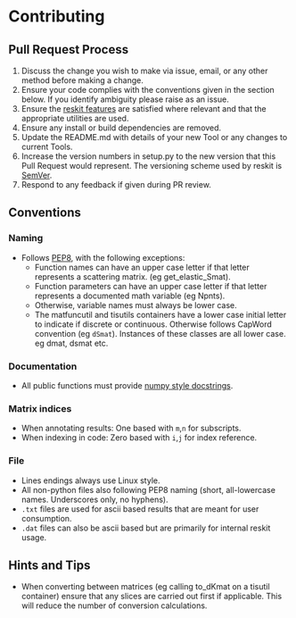 # Contributing

## Pull Request Process

1. Discuss the change you wish to make via issue, email, or any other method before making a change.
2. Ensure your code complies with the conventions given in the section below. If you identify ambiguity please raise as an issue.
3. Ensure the [reskit features](https://github.com/petersbingham/reskit) are satisfied where relevant and that the appropriate utilities are used. 
4. Ensure any install or build dependencies are removed.
5. Update the README.md with details of your new Tool or any changes to current Tools.
6. Increase the version numbers in setup.py to the new version that this Pull Request would represent. The versioning scheme used by reskit is [SemVer](http://semver.org/).
7. Respond to any feedback if given during PR review.

## Conventions

### Naming
 - Follows [PEP8](https://www.python.org/dev/peps/pep-0008/), with the following exceptions:
   - Function names can have an upper case letter if that letter represents a scattering matrix. (eg get_elastic_Smat).
   - Function parameters can have an upper case letter if that letter represents a documented math variable (eg Npnts).
   - Otherwise, variable names must always be lower case.
   - The matfuncutil and tisutils containers have a lower case initial letter to indicate if discrete or continuous. Otherwise follows CapWord convention (eg `dSmat`). Instances of these classes are all lower case. eg dmat, dsmat etc.

### Documentation
 - All public functions must provide [numpy style docstrings](http://www.numpy.org/devdocs/docs/howto_document.html).

### Matrix indices
 - When annotating results: One based with `m`,`n` for subscripts.
 - When indexing in code: Zero based with `i`,`j` for index reference.
 
### File
 - Lines endings always use Linux style.
 - All non-python files also following PEP8 naming (short, all-lowercase names. Underscores only, no hyphens).
 - `.txt` files are used for ascii based results that are meant for user consumption.
 - `.dat` files can also be ascii based but are primarily for internal reskit usage.

## Hints and Tips
 - When converting between matrices (eg calling to_dKmat on a tisutil container) ensure that any slices are carried out first if applicable. This will reduce the number of conversion calculations.
